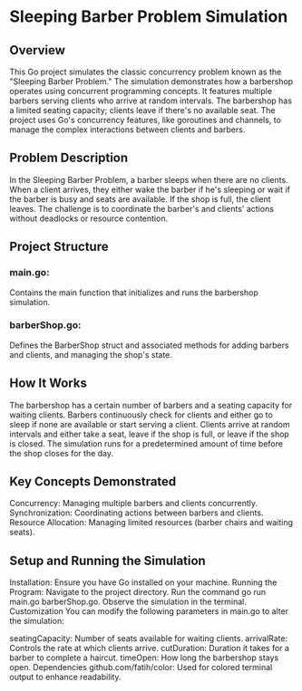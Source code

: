 # Sleeping Barber Problem Simulation
## Overview
This Go project simulates the classic concurrency problem known as the "Sleeping Barber Problem." The simulation demonstrates how a barbershop operates using concurrent programming concepts. It features multiple barbers serving clients who arrive at random intervals. The barbershop has a limited seating capacity; clients leave if there's no available seat. The project uses Go's concurrency features, like goroutines and channels, to manage the complex interactions between clients and barbers.

## Problem Description
In the Sleeping Barber Problem, a barber sleeps when there are no clients. When a client arrives, they either wake the barber if he's sleeping or wait if the barber is busy and seats are available. If the shop is full, the client leaves. The challenge is to coordinate the barber's and clients' actions without deadlocks or resource contention.

## Project Structure
### main.go: 
Contains the main function that initializes and runs the barbershop simulation.
### barberShop.go: 
Defines the BarberShop struct and associated methods for adding barbers and clients, and managing the shop's state.
## How It Works
The barbershop has a certain number of barbers and a seating capacity for waiting clients.
Barbers continuously check for clients and either go to sleep if none are available or start serving a client.
Clients arrive at random intervals and either take a seat, leave if the shop is full, or leave if the shop is closed.
The simulation runs for a predetermined amount of time before the shop closes for the day.
## Key Concepts Demonstrated
Concurrency: Managing multiple barbers and clients concurrently.
Synchronization: Coordinating actions between barbers and clients.
Resource Allocation: Managing limited resources (barber chairs and waiting seats).

## Setup and Running the Simulation
Installation: Ensure you have Go installed on your machine.
Running the Program:
Navigate to the project directory.
Run the command go run main.go barberShop.go.
Observe the simulation in the terminal.
Customization
You can modify the following parameters in main.go to alter the simulation:

seatingCapacity: Number of seats available for waiting clients.
arrivalRate: Controls the rate at which clients arrive.
cutDuration: Duration it takes for a barber to complete a haircut.
timeOpen: How long the barbershop stays open.
Dependencies
github.com/fatih/color: Used for colored terminal output to enhance readability.
